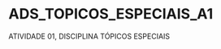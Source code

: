 # ADS_TOPICOS_ESPECIAIS_A1
ATIVIDADE 01, DISCIPLINA TÓPICOS ESPECIAIS
<!--  
ESSE É UM TESTE DE COMMIT EM UM NOVO BRANCH
-->
